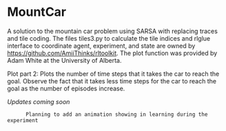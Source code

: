 # MountCar


A solution to the mountain car problem using SARSA with replacing traces and tile coding.
The files tiles3.py to calculate the tile indices and rlglue interface to coordinate agent, experiment, and state
are owned by https://github.com/AmiiThinks/rltoolkit. The plot function was provided by Adam White at the University of Alberta.

Plot part 2: Plots the number of time steps that it takes the car to reach the goal. Observe the fact that it
takes less time steps for the car to reach the goal as the number of episodes increase.


*Updates coming soon*

          Planning to add an animation showing in learning during the experiment
